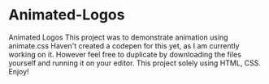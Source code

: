 # Animated-Logos
Animated Logos 
This project was to demonstrate animation using animate.css
Haven't created a codepen for this yet, as I am currently working on it.
However feel free to duplicate by downloading the files yourself and running it on your editor. This project solely using HTML, CSS.
Enjoy!
